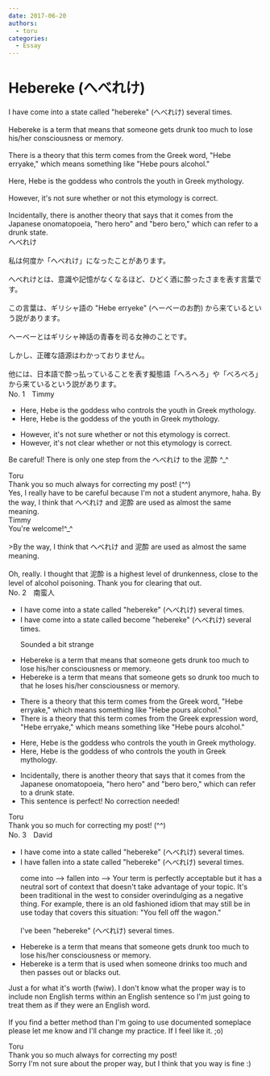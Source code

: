 ```yaml
---
date: 2017-06-20
authors:
  - toru
categories:
  - Essay
---
```


<h1 id="subject_show">Hebereke (へべれけ)</h1>
<div class="date" hidden>Jun 20, 2017 20:53</div>
<div id="post"><div id="body_show_ori">
I have come into a state called "hebereke" (へべれけ) several times.<br/><br/>Hebereke is a term that means that someone gets drunk too much to lose his/her consciousness or memory.<br/><br/>There is a theory that this term comes from the Greek word, "Hebe erryake," which means something like "Hebe pours alcohol."<br/><br/>Here, Hebe is the goddess who controls the youth in Greek mythology.<br/><br/>However, it's not sure whether or not this etymology is correct.<br/><br/>Incidentally, there is another theory that says that it comes from the Japanese onomatopoeia, "hero hero" and "bero bero," which can refer to a drunk state.
</div></div>

<!-- more -->

<div id="post_ja"><div id="body_show_mo">
へべれけ<br/><br/>私は何度か「へべれけ」になったことがあります。<br/><br/>へべれけとは、意識や記憶がなくなるほど、ひどく酒に酔ったさまを表す言葉です。<br/><br/>この言葉は、ギリシャ語の "Hebe erryeke" (ヘーベーのお酌) から来ているという説があります。<br/><br/>ヘーベーとはギリシャ神話の青春を司る女神のことです。<br/><br/>しかし、正確な語源はわかっておりません。<br/><br/>他には、日本語で酔っ払っていることを表す擬態語「へろへろ」や「べろべろ」から来ているという説があります。
</div></div>
<div id="block"><div class="first_name"> No. 1　<span class="just_name">Timmy</span></div><div id="block2">
<ul class="correction_field">
<li class="incorrect">Here, Hebe is the goddess who controls the youth in Greek mythology.</li>
<li class="corrected correct">
Here, Hebe is the goddess <span class="f_blue">of</span> the youth in Greek mythology.
</li>
</ul>
<ul class="correction_field">
<li class="incorrect">However, it's not sure whether or not this etymology is correct.</li>
<li class="corrected correct">
However, it's not <span class="f_blue">clear </span>whether or not this etymology is correct.
</li>
</ul>
<p class="comment_small">
 Be careful! There is only one step from the へべれけ to the 泥酔 ^_^
</p>

</div><div class="name"><span class="just_name">Toru</span><br>
Thank you so much always for correcting my post! (^^)<br/>Yes, I really have to be careful because I'm not a student anymore, haha. By the way, I think that へべれけ and 泥酔 are used as almost the same meaning.
</div>
<div class="name"><span class="just_name">Timmy</span><br>
You're welcome!^_^<br/><br/>&gt;By the way, I think that へべれけ and 泥酔 are used as almost the same meaning.<br/><br/>Oh, really. I thought that 泥酔 is a highest level of drunkenness, close to the level of alcohol poisoning. Thank you for clearing that out. 
</div>
</div>
<div id="block"><div class="first_name"> No. 2　<span class="just_name">南蛮人</span></div><div id="block2">
<ul class="correction_field">
<li class="incorrect">I have come into a state called "hebereke" (へべれけ) several times.</li>
<li class="corrected correct">
I have <span class="sline"><span class="f_gray">come into a state called</span></span> <span class="f_gray">become</span> "hebereke" (へべれけ) several times.
<p class="correction_comment">Sounded a bit strange</p>
</li>
</ul>
<ul class="correction_field">
<li class="incorrect">Hebereke is a term that means that someone gets drunk too much to lose his/her consciousness or memory.</li>
<li class="corrected correct">
Hebereke is a term that means that someone gets <span class="f_gray">so </span>drunk <span class="f_gray"><span class="sline">too much</span></span> <span class="f_gray"><span class="sline">to</span></span> <span class="f_gray">that he</span> lose<span class="f_gray">s</span> his/her consciousness or memory.
</li>
</ul>
<ul class="correction_field">
<li class="incorrect">There is a theory that this term comes from the Greek word, "Hebe erryake," which means something like "Hebe pours alcohol."</li>
<li class="corrected correct">
There is a theory that this term comes from the Greek <span class="f_blue">expression</span> <span class="sline"><span class="f_red">word</span></span>, "Hebe erryake," which means something like "Hebe pours alcohol."
</li>
</ul>
<ul class="correction_field">
<li class="incorrect">Here, Hebe is the goddess who controls the youth in Greek mythology.</li>
<li class="corrected correct">
Here, Hebe is the goddess <span class="f_blue">of</span> <span class="sline"><span class="f_red">who controls</span> <span class="f_red">the</span></span> youth in Greek mythology.
</li>
</ul>
<ul class="correction_field">
<li class="incorrect">Incidentally, there is another theory that says that it comes from the Japanese onomatopoeia, "hero hero" and "bero bero," which can refer to a drunk state.</li>
<li class="corrected perfect">This sentence is perfect! No correction needed!</li>
</ul>
</div><div class="name"><span class="just_name">Toru</span><br>
Thank you so much for correcting my post! (^^)
</div>
</div>
<div id="block"><div class="first_name"> No. 3　<span class="just_name">David</span></div><div id="block2">
<ul class="correction_field">
<li class="incorrect">I have come into a state called "hebereke" (へべれけ) several times.</li>
<li class="corrected correct">
I have fallen into a state called "hebereke" (へべれけ) several times.
<p class="correction_comment">come into --&gt; fallen into --&gt; Your term is perfectly acceptable but it has a neutral sort of context that doesn't take advantage of your topic. It's been traditional in the west to consider overindulging as a negative thing. For example, there is an old fashioned idiom that may still be in use today that covers this situation: "You fell off the wagon." <br/><br/>I've been "hebereke" (へべれけ) several times.</p>
</li>
</ul>
<ul class="correction_field">
<li class="incorrect">Hebereke is a term that means that someone gets drunk too much to lose his/her consciousness or memory.</li>
<li class="corrected correct">
Hebereke is a term that is used when someone drinks too much and then passes out or blacks out.
</li>
</ul>
<p class="comment_small">
 Just a for what it's worth (fwiw). I don't know what the proper way is to include non English terms within an English sentence so I'm just going to treat them as if they were an English word.
 <br/>
 <br/>
 If you find a better method than I'm going to use documented someplace please let me know and I'll change my practice. If I feel like it. ;o)
</p>

</div><div class="name"><span class="just_name">Toru</span><br>
Thank you so much always for correcting my post!<br/>Sorry I'm not sure about the proper way, but I think that you way is fine :)
</div>
</div>
